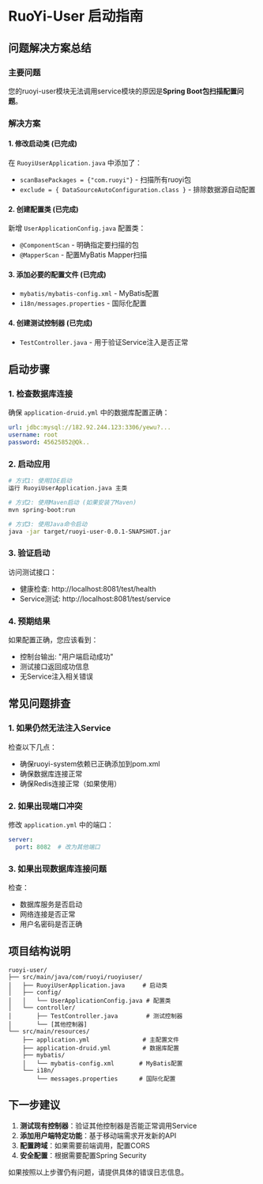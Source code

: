 # RuoYi-User 启动指南

## 问题解决方案总结

### 主要问题
您的ruoyi-user模块无法调用service模块的原因是**Spring Boot包扫描配置问题**。

### 解决方案

#### 1. 修改启动类 (已完成)
在 `RuoyiUserApplication.java` 中添加了：
- `scanBasePackages = {"com.ruoyi"}` - 扫描所有ruoyi包
- `exclude = { DataSourceAutoConfiguration.class }` - 排除数据源自动配置

#### 2. 创建配置类 (已完成)
新增 `UserApplicationConfig.java` 配置类：
- `@ComponentScan` - 明确指定要扫描的包
- `@MapperScan` - 配置MyBatis Mapper扫描

#### 3. 添加必要的配置文件 (已完成)
- `mybatis/mybatis-config.xml` - MyBatis配置
- `i18n/messages.properties` - 国际化配置

#### 4. 创建测试控制器 (已完成)
- `TestController.java` - 用于验证Service注入是否正常

## 启动步骤

### 1. 检查数据库连接
确保 `application-druid.yml` 中的数据库配置正确：
```yaml
url: jdbc:mysql://182.92.244.123:3306/yewu?...
username: root
password: 45625852@Qk..
```

### 2. 启动应用
```bash
# 方式1: 使用IDE启动
运行 RuoyiUserApplication.java 主类

# 方式2: 使用Maven启动 (如果安装了Maven)
mvn spring-boot:run

# 方式3: 使用Java命令启动
java -jar target/ruoyi-user-0.0.1-SNAPSHOT.jar
```

### 3. 验证启动
访问测试接口：
- 健康检查: http://localhost:8081/test/health
- Service测试: http://localhost:8081/test/service

### 4. 预期结果
如果配置正确，您应该看到：
- 控制台输出: "用户端启动成功"
- 测试接口返回成功信息
- 无Service注入相关错误

## 常见问题排查

### 1. 如果仍然无法注入Service
检查以下几点：
- 确保ruoyi-system依赖已正确添加到pom.xml
- 确保数据库连接正常
- 确保Redis连接正常（如果使用）

### 2. 如果出现端口冲突
修改 `application.yml` 中的端口：
```yaml
server:
  port: 8082  # 改为其他端口
```

### 3. 如果出现数据库连接问题
检查：
- 数据库服务是否启动
- 网络连接是否正常
- 用户名密码是否正确

## 项目结构说明

```
ruoyi-user/
├── src/main/java/com/ruoyi/ruoyiuser/
│   ├── RuoyiUserApplication.java     # 启动类
│   ├── config/
│   │   └── UserApplicationConfig.java # 配置类
│   └── controller/
│       ├── TestController.java        # 测试控制器
│       └── [其他控制器]
└── src/main/resources/
    ├── application.yml               # 主配置文件
    ├── application-druid.yml         # 数据库配置
    ├── mybatis/
    │   └── mybatis-config.xml       # MyBatis配置
    └── i18n/
        └── messages.properties      # 国际化配置
```

## 下一步建议

1. **测试现有控制器**：验证其他控制器是否能正常调用Service
2. **添加用户端特定功能**：基于移动端需求开发新的API
3. **配置跨域**：如果需要前端调用，配置CORS
4. **安全配置**：根据需要配置Spring Security

如果按照以上步骤仍有问题，请提供具体的错误日志信息。
